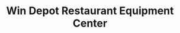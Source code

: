 ---
title: "Win Depot Restaurant Equipment Center"
url: /long-island-city/win-depot-restaurant-equipment-center/
shop: appliance
---